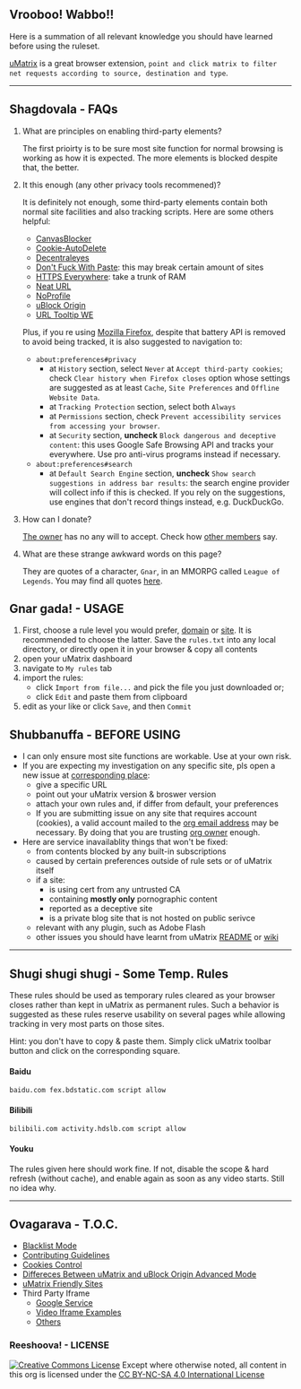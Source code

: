 ## Vrooboo! Wabbo!!

Here is a summation of all relevant knowledge you should have learned before using the ruleset.

[uMatrix](https://github.com/gorhill/uMatrix) is a great browser extension, `point and click matrix to filter net requests according to source, destination and type`.

---

## Shagdovala - FAQs

1. What are principles on enabling third-party elements?

    The first prioirty  is to be sure most site function for normal browsing is working as how it is expected. The more elements is blocked despite that, the better.

2. It this enough (any other privacy tools recommened)?

    It is definitely not enough, some third-party elements contain both normal site facilities and also tracking scripts. Here are some others helpful:
    - [CanvasBlocker](https://github.com/kkapsner/CanvasBlocker)
    - [Cookie-AutoDelete](https://github.com/Cookie-AutoDelete/Cookie-AutoDelete)
    - [Decentraleyes](https://decentraleyes.org/)
    - [Don't Fuck With Paste](https://addons.mozilla.org/firefox/addon/don-t-fuck-with-paste/): this may break certain amount of sites
    - [HTTPS Everywhere](https://www.eff.org/https-everywhere): take a trunk of RAM
    - [Neat URL](http://hugsmile.eu/)
    - [NoProfile](https://addons.mozilla.org/firefox/addon/noprofile/)
    - [uBlock Origin](https://github.com/gorhill/uBlock)
    - [URL Tooltip WE](https://addons.mozilla.org/firefox/addon/url-tooltip-we/)

    Plus, if you re using [Mozilla Firefox](https://www.mozilla.org/firefox/all/), despite that battery API is removed to avoid being tracked, it is also suggested to navigation to:

    - `about:preferences#privacy`
        - at `History` section, select `Never` at `Accept third-party cookies`; check `Clear history when Firefox closes` option whose settings are suggested as at least `Cache`, `Site Preferences` and `Offline Website Data`.
        - at `Tracking Protection` section, select both `Always`
        - at `Permissions` section, check `Prevent accessibility services from accessing your browser`.
        - at `Security` section, **uncheck** `Block dangerous and deceptive content`: this uses Google Safe Browsing API and tracks your everywhere. Use pro anti-virus programs instead if necessary.
    - `about:preferences#search`
        - at `Default Search Engine` section, **uncheck** `Show search suggestions in address bar results`: the search engine provider will collect info if this is checked. If you rely on the suggestions, use engines that don't record things instead, e.g. DuckDuckGo.

3. How can I donate?

    [The owner](https://github.com/Rictusempra) has no any will to accept. Check how [other members](https://github.com/orgs/uMatrix-Rules/people) say.

4. What are these strange awkward words on this page?

    They are quotes of a character, `Gnar`, in an MMORPG called `League of Legends`. You may find all quotes [here](http://leagueoflegends.wikia.com/wiki/Gnar/Quotes).

## Gnar gada! - USAGE

1. First, choose a rule level you would prefer, [domain](https://github.com/uMatrix-Rules/uMatrix-Rules-Domain) or [site](https://github.com/uMatrix-Rules/uMatrix-Rules-Site).  It is recommended to choose the latter. Save the `rules.txt` into any local directory, or directly open it in your browser & copy all contents
2. open your uMatrix dashboard
3. navigate to `My rules` tab
4. import the rules:
   - click `Import from file...` and pick the file you just downloaded or;
   - click `Edit` and paste them from clipboard
5. edit as your like or click `Save`, and then `Commit`

## Shubbanuffa - BEFORE USING

- I can only ensure most site functions are workable. Use at your own risk.
- If you are expecting my investigation on any specific site, pls open a new issue at [corresponding place](https://github.com/uMatrix-Rules):
    - give a specific URL
    - point out your uMatrix version & broswer version
    - attach your own rules and, if differ from default, your preferences
    - If you are submitting issue on any site that requires account (cookies), a valid account mailed to the [org email address](lolipopplus@protonmail.com) may be necessary. By doing that you are trusting [org owner](https://github.com/Rictusempra) enough.
- Here are service inavailablity things that won't be fixed:
    -  from contents blocked by any built-in subscriptions
    -  caused by certain preferences outside of rule sets or of uMatrix itself
    -  if a site:
        -  is using cert from any untrusted CA
        -  containing **mostly only** pornographic content
        -  reported as a deceptive site
        -  is a private blog site that is not hosted on public serivce
    -  relevant with any plugin, such as Adobe Flash
    -  other issues you should have learnt from uMatrix [README](https://github.com/gorhill/uMatrix/blob/master/README.md) or [wiki](https://github.com/gorhill/uMatrix/wiki)

---

## Shugi shugi shugi - Some Temp. Rules

These rules should be used as temporary rules cleared as your browser closes rather than kept in uMatrix as permanent rules.
Such a behavior is suggested as these rules reserve usability on several pages while allowing tracking in very most parts on those sites.

Hint: you don't have to copy & paste them. Simply click uMatrix toolbar button and click on the corresponding square.

#### Baidu

    baidu.com fex.bdstatic.com script allow

#### Bilibili

    bilibili.com activity.hdslb.com script allow

#### Youku

The rules given here should work fine. If not, disable the scope & hard refresh (without cache), and enable again as soon as any video starts. Still no idea why.

---

## Ovagarava - T.O.C.

- [Blacklist Mode](/Blacklist-Mode.md)
- [Contributing Guidelines](/Contributing.md)
- [Cookies Control](/Cookies-Control.md)
- [Differeces Between uMatrix and uBlock Origin Advanced Mode](Differences.md)
- [uMatrix Friendly Sites](/uMatrix-Friendly-Sites.md)
- Third Party Iframe
    - [Google Service](/Google-Services.md)
    - [Video Iframe Examples](/Video-Iframe-Examples.md)
    - [Others](/Others.md)

### Reeshoova! - LICENSE
<a rel="license" href="http://creativecommons.org/licenses/by-nc-sa/4.0/"><img alt="Creative Commons License" style="border-width:0" src="https://i.creativecommons.org/l/by-nc-sa/4.0/88x31.png" /></a>
Except where otherwise noted, all content in this org is licensed under the <a rel="license" href="http://creativecommons.org/licenses/by-nc-sa/4.0/">CC BY-NC-SA 4.0 International License</a>
